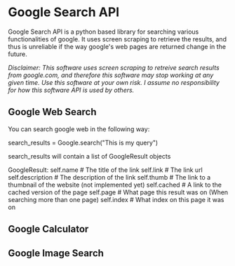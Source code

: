 Google Search API
=====

Google Search API is a python based library for searching various functionalities of google.  It uses screen scraping to retrieve the results, and thus is unreliable if the way google's web pages are returned change in the future.

*Disclaimer: This software uses screen scraping to retreive search results from google.com, and therefore this software may stop working at any given time.  Use this software at your own risk. I assume no responsibility for how this software API is used by others.*

## Google Web Search
You can search google web in the following way:

search_results = Google.search("This is my query")

search_results will contain a list of GoogleResult objects

GoogleResult:
    self.name # The title of the link
    self.link # The link url
    self.description # The description of the link
    self.thumb # The link to a thumbnail of the website (not implemented yet)
    self.cached # A link to the cached version of the page
    self.page # What page this result was on (When searching more than one page)
    self.index # What index on this page it was on


## Google Calculator



## Google Image Search


